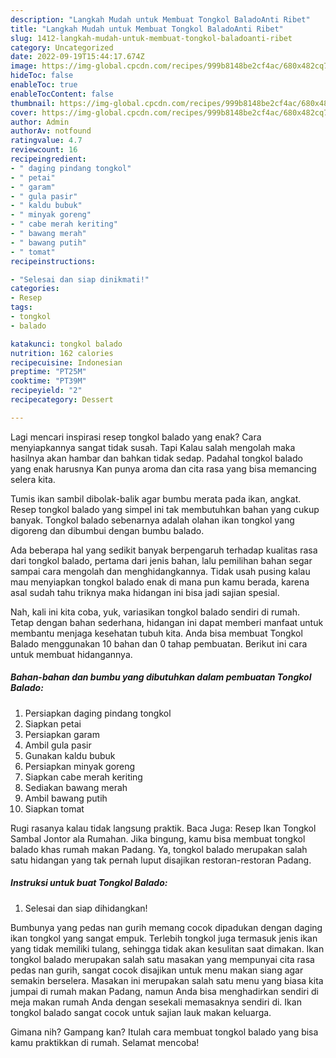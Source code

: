 ```yaml
---
description: "Langkah Mudah untuk Membuat Tongkol BaladoAnti Ribet"
title: "Langkah Mudah untuk Membuat Tongkol BaladoAnti Ribet"
slug: 1412-langkah-mudah-untuk-membuat-tongkol-baladoanti-ribet
category: Uncategorized
date: 2022-09-19T15:44:17.674Z
image: https://img-global.cpcdn.com/recipes/999b8148be2cf4ac/680x482cq70/tongkol-balado-foto-resep-utama.jpg
hideToc: false
enableToc: true
enableTocContent: false
thumbnail: https://img-global.cpcdn.com/recipes/999b8148be2cf4ac/680x482cq70/tongkol-balado-foto-resep-utama.jpg
cover: https://img-global.cpcdn.com/recipes/999b8148be2cf4ac/680x482cq70/tongkol-balado-foto-resep-utama.jpg
author: Admin
authorAv: notfound
ratingvalue: 4.7
reviewcount: 16
recipeingredient:
- " daging pindang tongkol"
- " petai"
- " garam"
- " gula pasir"
- " kaldu bubuk"
- " minyak goreng"
- " cabe merah keriting"
- " bawang merah"
- " bawang putih"
- " tomat"
recipeinstructions:

- "Selesai dan siap dinikmati!"
categories:
- Resep
tags:
- tongkol
- balado

katakunci: tongkol balado 
nutrition: 162 calories
recipecuisine: Indonesian
preptime: "PT25M"
cooktime: "PT39M"
recipeyield: "2"
recipecategory: Dessert

---
```



Lagi mencari inspirasi resep tongkol balado yang enak? Cara menyiapkannya sangat tidak susah. Tapi Kalau salah mengolah maka hasilnya akan hambar dan bahkan tidak sedap. Padahal tongkol balado yang enak harusnya Kan punya aroma dan cita rasa yang bisa memancing selera kita.


Tumis ikan sambil dibolak-balik agar bumbu merata pada ikan, angkat. Resep tongkol balado yang simpel ini tak membutuhkan bahan yang cukup banyak. Tongkol balado sebenarnya adalah olahan ikan tongkol yang digoreng dan dibumbui dengan bumbu balado.

Ada beberapa hal yang sedikit banyak berpengaruh terhadap kualitas rasa dari tongkol balado, pertama dari jenis bahan, lalu pemilihan bahan segar sampai cara mengolah dan menghidangkannya. Tidak usah pusing kalau mau menyiapkan tongkol balado enak di mana pun kamu berada, karena asal sudah tahu triknya maka hidangan ini bisa jadi sajian spesial.


Nah, kali ini kita coba, yuk, variasikan tongkol balado sendiri di rumah. Tetap dengan bahan sederhana, hidangan ini dapat memberi manfaat untuk membantu menjaga kesehatan tubuh kita. Anda bisa membuat Tongkol Balado menggunakan 10 bahan dan 0 tahap pembuatan. Berikut ini cara untuk membuat hidangannya.

<!--inarticleads1-->

##### Bahan-bahan dan bumbu yang dibutuhkan dalam pembuatan Tongkol Balado:

1. Persiapkan  daging pindang tongkol
1. Siapkan  petai
1. Persiapkan  garam
1. Ambil  gula pasir
1. Gunakan  kaldu bubuk
1. Persiapkan  minyak goreng
1. Siapkan  cabe merah keriting
1. Sediakan  bawang merah
1. Ambil  bawang putih
1. Siapkan  tomat


Rugi rasanya kalau tidak langsung praktik. Baca Juga: Resep Ikan Tongkol Sambal Jontor ala Rumahan. Jika bingung, kamu bisa membuat tongkol balado khas rumah makan Padang. Ya, tongkol balado merupakan salah satu hidangan yang tak pernah luput disajikan restoran-restoran Padang. 

<!--inarticleads2-->

##### Instruksi untuk buat Tongkol Balado:


1. Selesai dan siap dihidangkan!

Bumbunya yang pedas nan gurih memang cocok dipadukan dengan daging ikan tongkol yang sangat empuk. Terlebih tongkol juga termasuk jenis ikan yang tidak memiliki tulang, sehingga tidak akan kesulitan saat dimakan. Ikan tongkol balado merupakan salah satu masakan yang mempunyai cita rasa pedas nan gurih, sangat cocok disajikan untuk menu makan siang agar semakin berselera. Masakan ini merupakan salah satu menu yang biasa kita jumpai di rumah makan Padang, namun Anda bisa menghadirkan sendiri di meja makan rumah Anda dengan sesekali memasaknya sendiri di. Ikan tongkol balado sangat cocok untuk sajian lauk makan keluarga. 

Gimana nih? Gampang kan? Itulah cara membuat tongkol balado yang bisa kamu praktikkan di rumah. Selamat mencoba!
